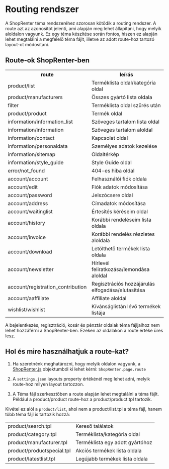 # Routing rendszer
 
 A ShopRenter téma rendszeréhez szorosan kötődik a routing rendszer. A route azt az azonosítót jelenti, ami alapján
  meg lehet állapítani, hogy melyik aloldalon vagyunk. Ez egy téma készítése során fontos, hiszen ez alapján lehet
   megtalálni a megfelelő téma fájlt, illetve az adott route-hoz tartozó layout-ot módosítani.
   
## Route-ok ShopRenter-ben

<table>
<tr>
<th>route</th>
<th>leírás</th>
</tr>

<tr>
<td>
product/list
</td>
<td>
Terméklista oldal/kategória oldal
</td>
</tr>

<tr>
<td>
product/manufacturers
</td>
<td>
Összes gyártó lista oldala
</td>
</tr>

<tr>
<td>
filter
</td>
<td>
Terméklista oldal szűrés után
</td>
</tr>

<tr>
<td>
product/product
</td>
<td>
Termék oldal
</td>
</tr>

<tr>
<td>
information/information_list
</td>
<td>
Szöveges tartalom lista oldal
</td>
</tr>

<tr>
<td>
information/information
</td>
<td>
Szöveges tartalom aloldal
</td>
</tr>

<tr>
<td>
information/contact
</td>
<td>
Kapcsolat oldal
</td>
</tr>

<tr>
<td>
information/personaldata
</td>
<td>
Személyes adatok kezelése
</td>
</tr>

<tr>
<td>
information/sitemap
</td>
<td>
Oldaltérkép
</td>
</tr>

<tr>
<td>
information/style_guide
</td>
<td>
Style Guide oldal
</td>
</tr>

<tr>
<td>
error/not_found
</td>
<td>
404-es hiba oldal
</td>
</tr>

<tr>
<td>
account/account
</td>
<td>
Felhasználói fiók oldala
</td>
</tr>

<tr>
<td>
account/edit
</td>
<td>
Fiók adatok módosítása
</td>
</tr>

<tr>
<td>
account/password
</td>
<td>
Jelszócsere oldal
</td>
</tr>

<tr>
<td>
account/address
</td>
<td>
Címadatok módosítása
</td>
</tr>

<tr>
<td>
account/waitinglist
</td>
<td>
Értesítés kéréseim oldal
</td>
</tr>

<tr>
<td>
account/history
</td>
<td>
Korábbi rendeléseim lista oldala
</td>
</tr>

<tr>
<td>
account/invoice
</td>
<td>
Korábbi rendelés részletes aloldala
</td>
</tr>

<tr>
<td>
account/download
</td>
<td>
Letölthető termékek lista oldala
</td>
</tr>

<tr>
<td>
account/newsletter
</td>
<td>
Hírlevél feliratkozása/lemondása aloldal
</td>
</tr>

<tr>
<td>
account/registration_contribution
</td>
<td>
Regisztrációs hozzájárulás elfogadása/elutasítása
</td>
</tr>

<tr>
<td>
account/aaffiliate
</td>
<td>
Affiliate aloldal
</td>
</tr>

<tr>
<td>
wishlist/wishlist
</td>
<td>
Kívánságlistán lévő termékek listája
</td>
</tr>

</table>

A bejelentkezés, regisztráció, kosár és pénztár oldalak téma fájljaihoz nem lehet hozzáférni a ShopRenter-ben. 
Ezeken az oldalakon a route értéke üres lesz.

## Hol és mire használhatjuk a route-kat?

1. Ha szeretnénk meghatározni, hogy melyik oldalon vagyunk, a
 [ShopRenter.js](../../development/frontend-api/01_shoprenterjs_api.md#page) 
 objektumból ki lehet kérni: `ShopRenter.page.route`

2. A `settings.json` layouts property értékénél meg lehet adni, melyik route-hoz milyen layout tartozzon.

3. A Téma fájl szerkesztőben a route alapján lehet megtalálni a téma fájlt. 
Például a product/product route-hoz a product/product.tpl tartozik.

Kivétel ez alól a `product/list`, ahol nem a product/list.tpl a téma fájl, hanem több téma fájl is tartozik hozzá:
  
<table>

<tr>
<td>
product/search.tpl
</td>
<td>
Kereső találatok
</td>
</tr>

<tr>
<td>
product/category.tpl
</td>
<td>
Terméklista/kategória oldal
</td>
</tr>

<tr>
<td>
product/manufacturer.tpl
</td> 
<td>
Terméklista egy adott gyártóhoz
</td>
</tr>

<tr>
<td>
product/productspecial.tpl
</td> 
<td>
Akciós termékek lista oldala
</td>
</tr>

<tr>
<td>
product/latestlist.tpl
</td> 
<td>
Legújabb termékek lista oldala
</td>
</tr>

</table>
